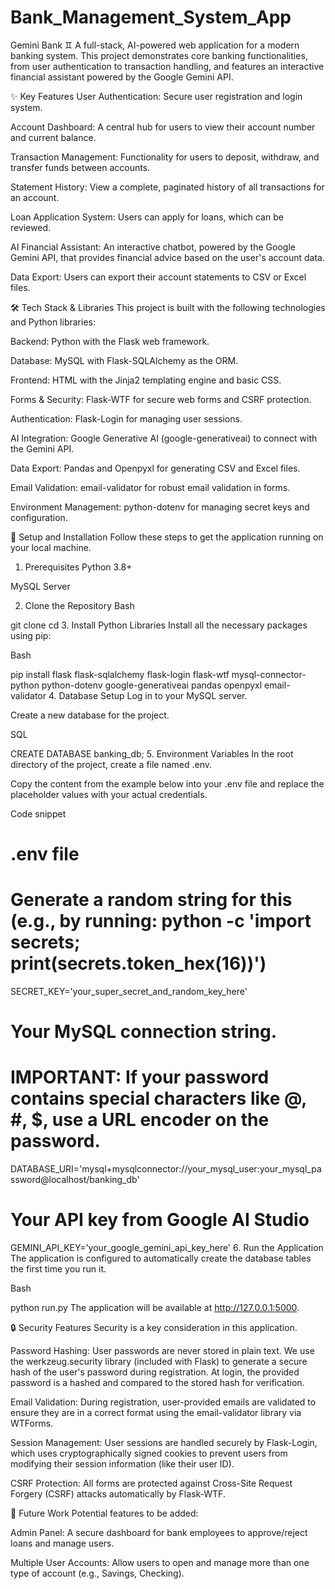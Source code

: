 # Bank_Management_System_App
Gemini Bank ♊
A full-stack, AI-powered web application for a modern banking system. This project demonstrates core banking functionalities, from user authentication to transaction handling, and features an interactive financial assistant powered by the Google Gemini API.

✨ Key Features
User Authentication: Secure user registration and login system.

Account Dashboard: A central hub for users to view their account number and current balance.

Transaction Management: Functionality for users to deposit, withdraw, and transfer funds between accounts.

Statement History: View a complete, paginated history of all transactions for an account.

Loan Application System: Users can apply for loans, which can be reviewed.

AI Financial Assistant: An interactive chatbot, powered by the Google Gemini API, that provides financial advice based on the user's account data.

Data Export: Users can export their account statements to CSV or Excel files.

🛠️ Tech Stack & Libraries
This project is built with the following technologies and Python libraries:

Backend: Python with the Flask web framework.

Database: MySQL with Flask-SQLAlchemy as the ORM.

Frontend: HTML with the Jinja2 templating engine and basic CSS.

Forms & Security: Flask-WTF for secure web forms and CSRF protection.

Authentication: Flask-Login for managing user sessions.

AI Integration: Google Generative AI (google-generativeai) to connect with the Gemini API.

Data Export: Pandas and Openpyxl for generating CSV and Excel files.

Email Validation: email-validator for robust email validation in forms.

Environment Management: python-dotenv for managing secret keys and configuration.

🚀 Setup and Installation
Follow these steps to get the application running on your local machine.

1. Prerequisites
Python 3.8+

MySQL Server

2. Clone the Repository
Bash

git clone <your-repository-url>
cd <your-repository-name>
3. Install Python Libraries
Install all the necessary packages using pip:

Bash

pip install flask flask-sqlalchemy flask-login flask-wtf mysql-connector-python python-dotenv google-generativeai pandas openpyxl email-validator
4. Database Setup
Log in to your MySQL server.

Create a new database for the project.

SQL

CREATE DATABASE banking_db;
5. Environment Variables
In the root directory of the project, create a file named .env.

Copy the content from the example below into your .env file and replace the placeholder values with your actual credentials.

Code snippet

# .env file

# Generate a random string for this (e.g., by running: python -c 'import secrets; print(secrets.token_hex(16))')
SECRET_KEY='your_super_secret_and_random_key_here'

# Your MySQL connection string.
# IMPORTANT: If your password contains special characters like @, #, $, use a URL encoder on the password.
DATABASE_URI='mysql+mysqlconnector://your_mysql_user:your_mysql_password@localhost/banking_db'

# Your API key from Google AI Studio
GEMINI_API_KEY='your_google_gemini_api_key_here'
6. Run the Application
The application is configured to automatically create the database tables the first time you run it.

Bash

python run.py
The application will be available at http://127.0.0.1:5000.

🔒 Security Features
Security is a key consideration in this application.

Password Hashing: User passwords are never stored in plain text. We use the werkzeug.security library (included with Flask) to generate a secure hash of the user's password during registration. At login, the provided password is a hashed and compared to the stored hash for verification.

Email Validation: During registration, user-provided emails are validated to ensure they are in a correct format using the email-validator library via WTForms.

Session Management: User sessions are handled securely by Flask-Login, which uses cryptographically signed cookies to prevent users from modifying their session information (like their user ID).

CSRF Protection: All forms are protected against Cross-Site Request Forgery (CSRF) attacks automatically by Flask-WTF.

🔮 Future Work
Potential features to be added:

Admin Panel: A secure dashboard for bank employees to approve/reject loans and manage users.

Multiple User Accounts: Allow users to open and manage more than one type of account (e.g., Savings, Checking).
